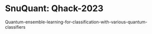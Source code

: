 # SnuQuant: Qhack-2023
Quantum-ensemble-learning-for-classification-with-various-quantum-classifiers
